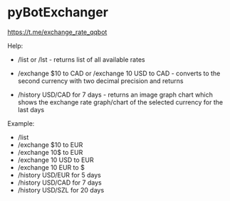 # pyBotExchanger

https://t.me/exchange_rate_qqbot

Help:
- /list or /lst - returns list of all available rates

- /exchange $10 to CAD or /exchange 10 USD to CAD -  converts to the second currency
with two decimal precision and returns

- /history USD/CAD for 7 days - returns an image graph chart which shows the exchange
rate graph/chart of the selected currency for the last days

Example:
- /list
- /exchange $10 to EUR
- /exchange 10$ to EUR
- /exchange 10 USD to EUR
- /exchange 10 EUR to $
- /history USD/EUR for 5 days
- /history USD/CAD for 7 days
- /history USD/SZL for 20 days
